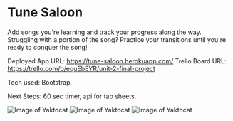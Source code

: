 #  Tune Saloon 


Add songs you're learning and track your progress along the way. Struggling with a portion of the song? Practice your transitions until you're ready to conquer the song! 


Deployed App URL:
https://tune-saloon.herokuapp.com/
Trello Board URL:
https://trello.com/b/equEbEYR/unit-2-final-project

Tech used: Bootstrap, 

Next Steps: 60 sec timer, api for tab sheets.

![Image of Yaktocat](https://github.com/mattdhol/Tune-Saloon/blob/master/public/images/readme%20images/songprogress.png)
![Image of Yaktocat](https://github.com/mattdhol/Tune-Saloon/blob/master/public/images/readme%20images/tweet.png)
![Image of Yaktocat](https://github.com/mattdhol/Tune-Saloon/blob/master/public/images/readme%20images/addsong.png)